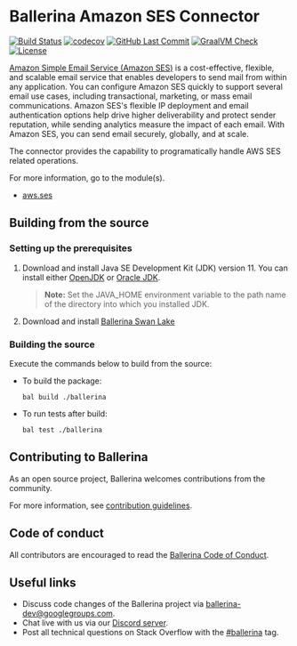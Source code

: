 # Ballerina Amazon SES Connector 
[![Build Status](https://github.com/ballerina-platform/module-ballerinax-aws.ses/workflows/CI/badge.svg)](https://github.com/ballerina-platform/module-ballerinax-aws.ses/actions?query=workflow%3ACI)
[![codecov](https://codecov.io/gh/ballerina-platform/module-ballerinax-aws.ses/branch/master/graph/badge.svg)](https://codecov.io/gh/ballerina-platform/module-ballerinax-aws.ses)
[![GitHub Last Commit](https://img.shields.io/github/last-commit/ballerina-platform/module-ballerinax-aws.ses.svg)](https://github.com/ballerina-platform/module-ballerinax-aws.ses./commits/master)
[![GraalVM Check](https://github.com/ballerina-platform/module-ballerinax-aws.ses/actions/workflows/build-with-bal-test-native.yml/badge.svg)](https://github.com/ballerina-platform/module-ballerinax-aws.ses/actions/workflows/build-with-bal-test-native.yml)
[![License](https://img.shields.io/badge/License-Apache%202.0-blue.svg)](https://opensource.org/licenses/Apache-2.0)

[Amazon Simple Email Service (Amazon SES)](https://aws.amazon.com/ses/) is a cost-effective, flexible, and scalable email service that enables developers to send mail from within any application. You can configure Amazon SES quickly to support several email use cases, including transactional, marketing, or mass email communications. Amazon SES's flexible IP deployment and email authentication options help drive higher deliverability and protect sender reputation, while sending analytics measure the impact of each email. With Amazon SES, you can send email securely, globally, and at scale.

The connector provides the capability to programatically handle AWS SES related operations.

For more information, go to the module(s).
- [aws.ses](ses/Module.md)

## Building from the source
### Setting up the prerequisites
1. Download and install Java SE Development Kit (JDK) version 11. You can install either [OpenJDK](https://adoptopenjdk.net/) or [Oracle JDK](https://www.oracle.com/java/technologies/javase-jdk11-downloads.html).
 
   > **Note:** Set the JAVA_HOME environment variable to the path name of the directory into which you installed JDK.
 
2. Download and install [Ballerina Swan Lake](https://ballerina.io/)

### Building the source
 
Execute the commands below to build from the source:
* To build the package:
   ```   
   bal build ./ballerina
   ```
* To run tests after build:
   ```
   bal test ./ballerina
   ```
## Contributing to Ballerina
 
As an open source project, Ballerina welcomes contributions from the community.
 
For more information, see [contribution guidelines](https://github.com/ballerina-platform/ballerina-lang/blob/master/CONTRIBUTING.md).
 
## Code of conduct
 
All contributors are encouraged to read the [Ballerina Code of Conduct](https://ballerina.io/code-of-conduct).
 
## Useful links
 
* Discuss code changes of the Ballerina project via [ballerina-dev@googlegroups.com](mailto:ballerina-dev@googlegroups.com).
* Chat live with us via our [Discord server](https://discord.gg/ballerinalang).
* Post all technical questions on Stack Overflow with the [#ballerina](https://stackoverflow.com/questions/tagged/ballerina) tag.
 
